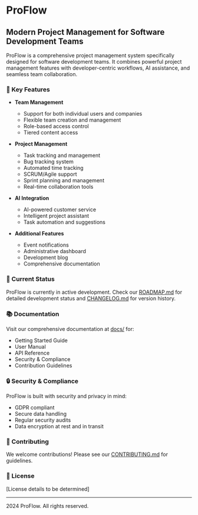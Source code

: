 # ProFlow

## Modern Project Management for Software Development Teams

ProFlow is a comprehensive project management system specifically designed for software development teams. It combines powerful project management features with developer-centric workflows, AI assistance, and seamless team collaboration.

### 🌟 Key Features

- **Team Management**
  - Support for both individual users and companies
  - Flexible team creation and management
  - Role-based access control
  - Tiered content access

- **Project Management**
  - Task tracking and management
  - Bug tracking system
  - Automated time tracking
  - SCRUM/Agile support
  - Sprint planning and management
  - Real-time collaboration tools

- **AI Integration**
  - AI-powered customer service
  - Intelligent project assistant
  - Task automation and suggestions

- **Additional Features**
  - Event notifications
  - Administrative dashboard
  - Development blog
  - Comprehensive documentation

### 🚀 Current Status

ProFlow is currently in active development. Check our [ROADMAP.md](ROADMAP.md) for detailed development status and [CHANGELOG.md](CHANGELOG.md) for version history.

### 📚 Documentation

Visit our comprehensive documentation at [docs/](docs/) for:
- Getting Started Guide
- User Manual
- API Reference
- Security & Compliance
- Contribution Guidelines

### 🔒 Security & Compliance

ProFlow is built with security and privacy in mind:
- GDPR compliant
- Secure data handling
- Regular security audits
- Data encryption at rest and in transit

### 🤝 Contributing

We welcome contributions! Please see our [CONTRIBUTING.md](CONTRIBUTING.md) for guidelines.

### 📝 License

[License details to be determined]

---

 2024 ProFlow. All rights reserved.
